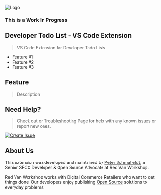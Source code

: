 ![Logo](https://red-van-workshop.s3.us-east-1.amazonaws.com/logo.png "Logo")

### This is a Work In Progress

Developer Todo List - VS Code Extension
---

> VS Code Extension for Developer Todo Lists

* Feature #1
* Feature #2
* Feature #3

Feature
---

> Description

Need Help?
---

> Check out or Troubleshooting Page for help with any known issues or report new ones.

[![Create Issue](https://img.shields.io/badge/Get_Help-Troubleshooting-red.svg?style=for-the-badge&logo=github&logoColor=ffffff&logoWidth=16)](https://github.com/redvanworkshop/dev-todo-vscode-extension/blob/develop/TROUBLESHOOTING.md)

About Us
---

This extension was developed and maintained by [Peter Schmalfeldt](https://peterschmalfeldt.com), a Senior SFCC Developer & Open Source Advocate at Red Van Workshop.

[Red Van Workshop](https://redvanworkshop.com/) works with Digital Commerce Retailers who want to get things done.  Our developers enjoy publishing [Open Source](https://github.com/redvanworkshop) solutions to everyday problems.
